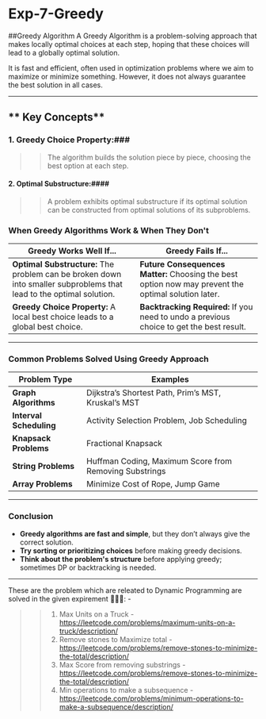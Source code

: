 # Exp-7-Greedy


##Greedy Algorithm
A Greedy Algorithm is a problem-solving approach that makes locally optimal choices at each step, hoping that these choices will lead to a globally optimal solution.

It is fast and efficient, often used in optimization problems where we aim to maximize or minimize something. However, it does not always guarantee the best solution in all cases.

---

## ** Key Concepts**
### 1. Greedy Choice Property:###
>> The algorithm builds the solution piece by piece, choosing the best option at each step.
#### 2. Optimal Substructure:####
>> A problem exhibits optimal substructure if its optimal solution can be constructed from optimal solutions of its subproblems.


###  When Greedy Algorithms Work & When They Don't
|  **Greedy Works Well If...** |  **Greedy Fails If...** |
|-------------------------|---------------------|
| **Optimal Substructure:** The problem can be broken down into smaller subproblems that lead to the optimal solution. | **Future Consequences Matter:** Choosing the best option now may prevent the optimal solution later. |
| **Greedy Choice Property:** A local best choice leads to a global best choice. | **Backtracking Required:** If you need to undo a previous choice to get the best result. |

---

###  Common Problems Solved Using Greedy Approach
| **Problem Type** | **Examples** |
|-----------------|-------------|
| **Graph Algorithms** | Dijkstra’s Shortest Path, Prim’s MST, Kruskal’s MST |
| **Interval Scheduling** | Activity Selection Problem, Job Scheduling |
| **Knapsack Problems** | Fractional Knapsack |
| **String Problems** | Huffman Coding, Maximum Score from Removing Substrings |
| **Array Problems** | Minimize Cost of Rope, Jump Game |

---

###  Conclusion
- **Greedy algorithms are fast and simple**, but they don’t always give the correct solution.
- **Try sorting or prioritizing choices** before making greedy decisions.
- **Think about the problem's structure** before applying greedy; sometimes DP or backtracking is needed.

---
These are the problem which are releated to Dynamic Programming are solved in the given expirement 🚀🚀🚀: -
>> 1. Max Units on a Truck - https://leetcode.com/problems/maximum-units-on-a-truck/description/
>> 2. Remove stones to Maximize total - https://leetcode.com/problems/remove-stones-to-minimize-the-total/description/
>> 3. Max Score from removing substrings - https://leetcode.com/problems/remove-stones-to-minimize-the-total/description/
>> 4. Min operations to make a subsequence - https://leetcode.com/problems/minimum-operations-to-make-a-subsequence/description/
